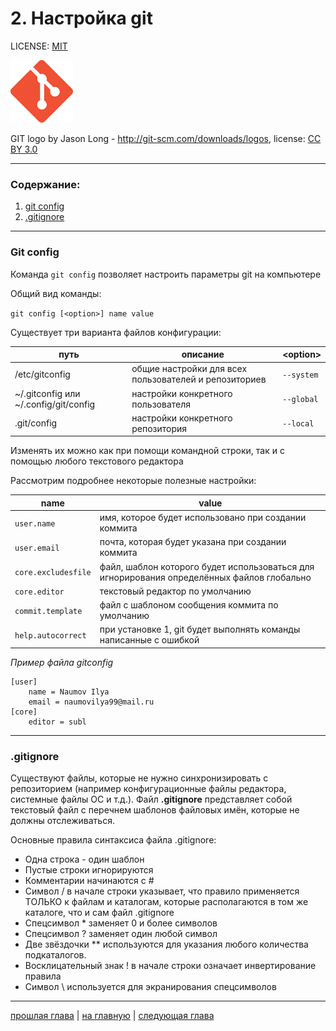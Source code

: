 # 2. Настройка git

LICENSE: [MIT](./license.md)

<img src="./img/git_logo.png" width="100"/>

GIT logo by Jason Long - <http://git-scm.com/downloads/logos>, license: [CC BY 3.0](https://creativecommons.org/licenses/by/3.0)

---
### Содержание:
1. [git config](#git_config)
2. [.gitignore](#gitignore)

---
### <a name="git_config"></a>	Git config
Команда `git config` позволяет настроить параметры git на компьютере

Общий вид команды: 

```git config [<option>] name value```

Существует три варианта файлов конфигурации:

| путь | описание | <option\> |
| --- | --- | ---|
| /etc/gitconfig | общие настройки для всех пользователей и репозиториев | `--system` |
| ~/.gitconfig или ~/.config/git/config | настройки конкретного пользователя | `--global` |
| .git/config | настройки конкретного репозитория | `--local` |

Изменять их можно как при помощи командной строки, так и с помощью любого текстового редактора

Рассмотрим подробнее некоторые полезные настройки:

| name | value |
| --- | --- |
| `user.name` | имя, которое будет использовано при создании коммита |
| `user.email` | почта, которая будет указана при создании коммита |
| `core.excludesfile` | файл, шаблон которого будет использоваться для игнорирования определённых файлов глобально |
| `core.editor` | текстовый редактор по умолчанию |
| `commit.template` | файл с шаблоном сообщения коммита по умолчанию |
| `help.autocorrect` | при установке 1, git будет выполнять команды написанные с ошибкой |

*Пример файла gitconfig*
```
[user]
	name = Naumov Ilya
	email = naumovilya99@mail.ru
[core]
	editor = subl
```

---
### <a name="gitignore"></a>	.gitignore
Существуют файлы, которые не нужно синхронизировать с репозиторием (например конфигурационные файлы редактора, системные файлы ОС и т.д.). Файл **.gitignore** представляет собой текстовый файл с перечнем шаблонов файловых имён, которые не должны отслеживаться.

Основные правила синтаксиса файла .gitignore:

- Одна строка - один шаблон
- Пустые строки игнорируются
- Комментарии начинаются с #
- Символ / в начале строки указывает, что правило применяется ТОЛЬКО к файлам и каталогам, которые располагаются в том же каталоге, что и сам файл .gitignore
- Спецсимвол * заменяет 0 и более символов
- Спецсимвол ? заменяет один любой символ
- Две звёздочки ** используются для указания любого количества подкаталогов.
- Восклицательный знак ! в начале строки означает инвертирование правила
- Символ \ используется для экранирования спецсимволов

---
[прошлая глава](./about_git.md) | [на главную](./README.md) | [следующая глава](./work_with_git.md)
